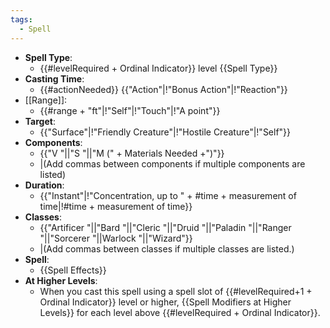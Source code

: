 ```yaml
---
tags:
  - Spell
---
```

- **Spell Type**:
	- {{#levelRequired + Ordinal Indicator}} level {{Spell Type}}
- **Casting Time**:
	- {{#actionNeeded}} {{"Action"|!"Bonus Action"|!"Reaction"}}
- [[Range]]:
	- {{#range + "ft"|!"Self"|!"Touch"|!"A point"}}
- **Target**:
	- {{"Surface"|!"Friendly Creature"|!"Hostile Creature"|!"Self"}}
- **Components**:
	- {{"V "||"S "||"M (" + Materials Needed +")"}}
	- |(Add commas between components if multiple components are listed)
- **Duration**:
	- {{"Instant"|!"Concentration, up to " + \#time + measurement of time|!\#time + measurement of time}}
- **Classes**:
	- {{"Artificer "||"Bard "||"Cleric "||"Druid "||"Paladin "||"Ranger "||"Sorcerer "||Warlock  "||"Wizard"}}
	- |(Add commas between classes if multiple classes are listed.)
- **Spell**:
	- {{Spell Effects}}
- **At Higher Levels**:
	- When you cast this spell using a spell slot of {{#levelRequired+1 + Ordinal Indicator}} level or higher, {{Spell Modifiers at Higher Levels}} for each level above {{#levelRequired + Ordinal Indicator}}.
